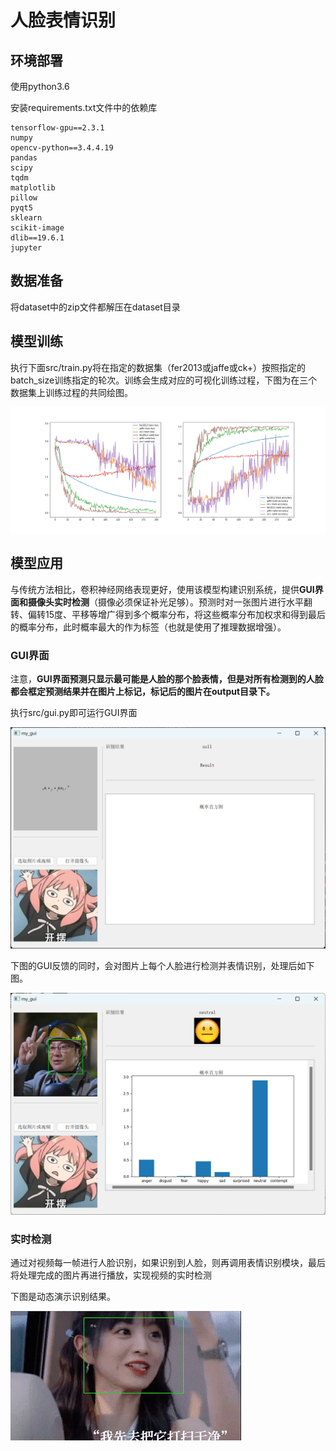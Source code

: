 # 人脸表情识别


## 环境部署
使用python3.6

安装requirements.txt文件中的依赖库

```
tensorflow-gpu==2.3.1
numpy
opencv-python==3.4.4.19
pandas
scipy
tqdm
matplotlib
pillow
pyqt5
sklearn
scikit-image
dlib==19.6.1
jupyter
```




## 数据准备
将dataset中的zip文件都解压在dataset目录




## 模型训练
执行下面src/train.py将在指定的数据集（fer2013或jaffe或ck+）按照指定的batch_size训练指定的轮次。训练会生成对应的可视化训练过程，下图为在三个数据集上训练过程的共同绘图。

![](./assets/loss.png)


## 模型应用
与传统方法相比，卷积神经网络表现更好，使用该模型构建识别系统，提供**GUI界面和摄像头实时检测**（摄像必须保证补光足够）。预测时对一张图片进行水平翻转、偏转15度、平移等增广得到多个概率分布，将这些概率分布加权求和得到最后的概率分布，此时概率最大的作为标签（也就是使用了推理数据增强）。

### **GUI界面**

注意，**GUI界面预测只显示最可能是人脸的那个脸表情，但是对所有检测到的人脸都会框定预测结果并在图片上标记，标记后的图片在output目录下。**

执行src/gui.py即可运行GUI界面

![](./assets/g.png)

下图的GUI反馈的同时，会对图片上每个人脸进行检测并表情识别，处理后如下图。

![](./assets/res.png)

### **实时检测**
通过对视频每一帧进行人脸识别，如果识别到人脸，则再调用表情识别模块，最后将处理完成的图片再进行播放，实现视频的实时检测

下图是动态演示识别结果。

![](./assets/demo.gif)
